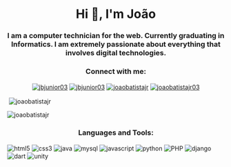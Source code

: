 <h1 align="center">Hi 👋, I'm João</h1>
<h3 align="center">I am a computer technician for the web. Currently graduating in Informatics. I am extremely passionate about everything that involves digital technologies.</h3>

<h3 align="center">Connect with me:</h3>
<p align="center">
<a href="https://linkedin.com/in/jbjunior03" target="blank"><img align="center" src="https://img.shields.io/badge/LinkedIn-0077B5?style=for-the-badge&logo=linkedin&logoColor=white" alt="jbjunior03"  /></a>
<a href="joaob.dev@gmail.com" target="blank"><img align="center" src="https://img.shields.io/badge/Gmail-D14836?style=for-the-badge&logo=gmail&logoColor=white" alt="jbjunior03"  /></a>
<a href="https://dev.to/joaobatistajr" target="blank"><img align="center" src="https://img.shields.io/badge/dev.to-0A0A0A?style=for-the-badge&logo=dev.to&logoColor=white" alt="joaobatistajr"  /></a>
<a href="https://twitter.com/joaobatistajr03" target="blank"><img align="center" src="https://img.shields.io/badge/Twitter-1DA1F2?style=for-the-badge&logo=twitter&logoColor=white" alt="joaobatistajr03"  /></a>

</p>

<p>&nbsp;<img align="center" src="https://github-readme-stats.vercel.app/api?username=joaobatistajr&show_icons=true&locale=en&theme=radical" alt="joaobatistajr" /></p>
<p><img align="center" src="https://github-readme-stats.vercel.app/api/top-langs?username=joaobatistajr&show_icons=true&locale=en&layout=compact&theme=radical" alt="joaobatistajr" /></p>

<h3 align="center">Languages and Tools:</h3>
<p>
<img align="center" src="https://img.shields.io/badge/HTML5-E34F26?style=for-the-badge&logo=html5&logoColor=white" alt="html5"/>
<img align="center" src="https://img.shields.io/badge/CSS3-1572B6?style=for-the-badge&logo=css3&logoColor=white" alt="css3" />
<img align="center" src="https://img.shields.io/badge/Java-ED8B00?style=for-the-badge&logo=java&logoColor=white" alt="java" />
<img align="center" src="https://img.shields.io/badge/MySQL-00000F?style=for-the-badge&logo=mysql&logoColor=white" alt="mysql" />
<img align="center" src="https://img.shields.io/badge/JavaScript-F7DF1E?style=for-the-badge&logo=javascript&logoColor=black" alt="javascript" />
<img align="center" src="https://img.shields.io/badge/Python-14354C?style=for-the-badge&logo=python&logoColor=white" alt="python" />
<img align="center" src="https://img.shields.io/badge/PHP-777BB4?style=for-the-badge&logo=php&logoColor=white" alt="PHP" />
<img align="center" src="https://img.shields.io/badge/Django-092E20?style=for-the-badge&logo=django&logoColor=white" alt="django" />
<img align="center" src="https://img.shields.io/badge/Dart-0175C2?style=for-the-badge&logo=dart&logoColor=white" alt="dart" />
<img align="center" src="https://img.shields.io/badge/Unity-100000?style=for-the-badge&logo=unity&logoColor=white" alt="unity" />
</p>


